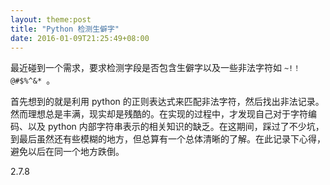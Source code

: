 ```yaml
---
layout: theme:post
title: "Python 检测生僻字"
date: 2016-01-09T21:25:49+08:00
---
```


最近碰到一个需求，要求检测字段是否包含生僻字以及一些非法字符如 `~!！@#$%^&* `。

首先想到的就是利用 python 的正则表达式来匹配非法字符，然后找出非法记录。然而理想总是丰满，现实却是残酷的。在实现的过程中，才发现自己对于字符编码、以及 python 内部字符串表示的相关知识的缺乏。在这期间，踩过了不少坑，到最后虽然还有些模糊的地方，但总算有一个总体清晰的了解。在此记录下心得，避免以后在同一个地方跌倒。

2.7.8
